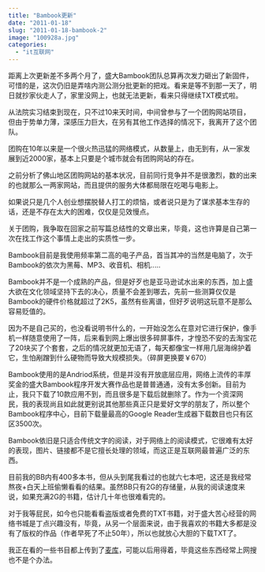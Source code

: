 ```yaml
---
title: "Bambook更新"
date: "2011-01-18"
slug: "2011-01-18-bambook-2"
image: "100928a.jpg"
categories: 
  - "it互联网"
---
```


距离上次更新差不多两个月了，盛大Bambook团队总算再次发力砸出了新固件，可惜的是，这次仍旧是弄啥内测公测分批更新的把戏。看来是等不到那一天了，明日就抄家伙走人了，家里没网上，也就无法更新，看来只得继续TXT模式啦。

从法院实习结束到现在，只不过10来天时间，中间曾参与了一个团购网站项目，但由于势单力薄，深感压力巨大，在另有其他工作选择的情况下，我离开了这个团队。

团购在10年以来是一个很火热迅猛的网络模式，从数量上，由无到有，从一家发展到近2000家，基本上只要是个城市就会有团购网站的存在。

之前分析了佛山地区团购网站的基本状况，目前同行竞争并不是很激烈，数的出来的也就那么一两家网站，而且提供的服务大体都局限在吃喝与电影上。

如果说只是几个人创业想摆脱替人打工的烦恼，或者说只是为了谋求基本生存的话，还是不存在太大的困难，仅仅是见效慢点。

关于团购，我争取在回家之前写篇总结性的文章出来，毕竟，这也许算是自己第一次在找工作这个事情上走出的实质性一步。

Bambook目前是我使用频率第二高的电子产品，首当其冲的当然是电脑了，次于Bambook的依次为黑莓、MP3、收音机、相机.....

Bambook并不是一个成熟的产品，但是好歹也是亚马逊试水出来的东西，加上盛大欲在文化领域坚持下去的决心，质量不会差到哪去，先前一些测算仅仅是Bambook的硬件价格就超过了2K5，虽然有些离谱，但好歹说明这玩意不是那么容易贬值的。

因为不是自己买的，也没看说明书什么的，一开始没怎么在意对它进行保护，像手机一样随意使用了一阵，后来看到网上爆出很多碎屏事件，才惶恐不安的去淘宝花了20块买了个套套，之后的情况就更加无语了，每天都像宝一样用几层海绵护着它，生怕剐蹭到什么硬物而导致大规模损失。（碎屏更换要￥670）

Bambook使用的是Andriod系统，但是并没有开放底层应用，网络上流传的丰厚奖金的盛大Bambook程序开发大赛作品也是普普通通，没有太多创新。目前为止，我只下载了10款应用不到，而且很多是下载后就删除了。作为一个资深网民，我的表现尚且如此就更别说其他那些真正只是爱好文学的朋友了，所以整个Bambook程序中心，目前下载量最高的Google Reader生成器下载数目也只有区区3500次。

Bambook依旧是只适合传统文字的阅读，对于网络上的阅读模式，它很难有太好的表现，图片、链接都不是它擅长处理的领域，而这正是互联网最普遍广泛的东西。

目前我的BB内有400多本书，但从头到尾我看过的也就六七本吧，这还是我经常熬夜+白天上班偷懒看看的结果。虽然BB只有2G的存储量，从我的阅读速度来说，如果充满2G的书籍，估计几十年也很难看完的。

对于我等屁民，如今也只能看看盗版或者免费的TXT书籍，对于盛大苦心经营的网络书城是丁点兴趣没有，毕竟，从另一个层面来说，由于我喜欢的书籍大多都是没有了版权的作品（作者早死了不止50年），所以也就放心大胆的下载TXT了。

我正在看的一些书目都上传到了[麦库](http://note.sdo.com/my#/my/notedetail/i6MBR~jfKEbFnM01o000JI)，可能以后用得着，毕竟这些东西经常上网搜也不是个办法。
